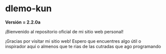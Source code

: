 # **dlemo-kun**

**Versión = 2.2.0a**

¡Bienvenido al repositorio oficial de mi sitio web personal! 

¡Gracias por visitar mi sitio web! Espero que encuentres algo útil o inspirador aquí o almenos que te rias de las cutradas que ago programando

